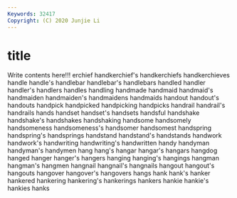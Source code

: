 ```yaml
---
Keywords: 32417
Copyright: (C) 2020 Junjie Li
---
```


# title

Write contents here!!!
erchief 
handkerchief's 
handkerchiefs 
handkerchieves 
handle 
handle's 
handlebar 
handlebar's
handlebars 
handled 
handler 
handler's 
handlers 
handles 
handling 
handmade 
handmaid 
handmaid's
handmaiden 
handmaiden's 
handmaidens 
handmaids 
handout 
handout's 
handouts 
handpick 
handpicked 
handpicking
handpicks 
handrail 
handrail's 
handrails 
hands 
handset 
handset's 
handsets 
handsful 
handshake
handshake's 
handshakes 
handshaking 
handsome 
handsomely 
handsomeness 
handsomeness's 
handsomer 
handsomest 
handspring
handspring's 
handsprings 
handstand 
handstand's 
handstands 
handwork 
handwork's 
handwriting 
handwriting's 
handwritten
handy 
handyman 
handyman's 
handymen 
hang 
hang's 
hangar 
hangar's 
hangars 
hangdog
hanged 
hanger 
hanger's 
hangers 
hanging 
hanging's 
hangings 
hangman 
hangman's 
hangmen
hangnail 
hangnail's 
hangnails 
hangout 
hangout's 
hangouts 
hangover 
hangover's 
hangovers 
hangs
hank 
hank's 
hanker 
hankered 
hankering 
hankering's 
hankerings 
hankers 
hankie 
hankie's
hankies 
hanks 
